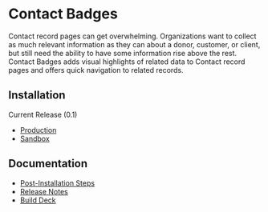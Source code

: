 # Contact Badges

Contact record pages can get overwhelming. Organizations want to collect as much relevant information as they can about a donor, customer, or client, but still need the ability to have some information rise above the rest. Contact Badges adds visual highlights of related data to Contact record pages and offers quick navigation to related records.

## Installation

Current Release (0.1)
- [Production](https://login.salesforce.com/packaging/installPackage.apexp?p0=04tDn000000B269IAC)
- [Sandbox](https://test.salesforce.com/packaging/installPackage.apexp?p0=04tDn000000B269IAC)

## Documentation

- [Post-Installation Steps](https://serkinsolutions.com/contact-badges#post-installation-steps)
- [Release Notes](https://serkinsolutions.com/contact-badges#release-notes)
- [Build Deck](https://quip.com/RFOfAhdpaanZ/SerkinSolutions-Contact-Badges)
